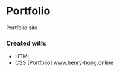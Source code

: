 # Portfolio
Portfolio site


### Created with: ###

 * HTML
 * CSS
[Portfolio]
www.henry-hong.online
